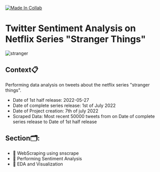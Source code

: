 [![Made In Collab](https://colab.research.google.com/assets/colab-badge.svg)](https://colab.research.google.com/github/Davidsonity/Sentiment_Analysis-StrangerThings/blob/main/Notebook/Twitter_Sentiment.ipynb)

# Twitter Sentiment Analysis on Netflix Series "Stranger Things"

![stranger](https://66.media.tumblr.com/464a579dd9cb32ba1e55892fad783f4b/tumblr_obyu3oGwOc1qaiuijo1_400.gif)

## Context📋
Performing data analysis on tweets about the netflix series "stranger things".
- Date of 1st half release: 2022-05-27
- Date of complete series release: 1st of July 2022
- Date of Project creation: 7th of july 2022
- Scraped Data: Most recent 50000 tweets from on Date of complete series release to Date of 1st half release

## Section🗂️: 
- 📓 WebScraping using snscrape
- 📓 Performing Sentiment Analysis
- 📓 EDA and Visualization
